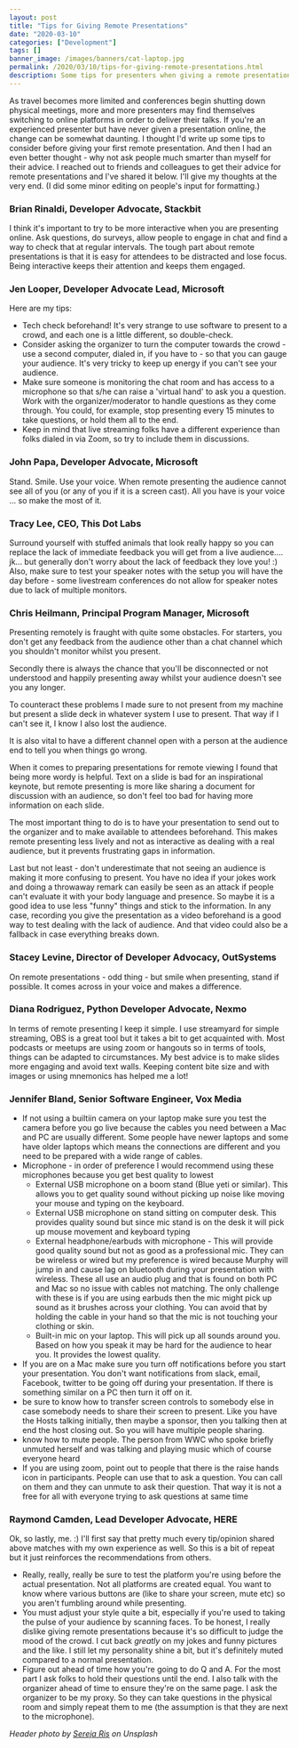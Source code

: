 ```yaml
---
layout: post
title: "Tips for Giving Remote Presentations"
date: "2020-03-10"
categories: ["Development"]
tags: []
banner_image: /images/banners/cat-laptop.jpg
permalink: /2020/03/10/tips-for-giving-remote-presentations.html
description: Some tips for presenters when giving a remote presentation
---
```


As travel becomes more limited and conferences begin shutting down physical meetings, more and more presenters may find themselves switching to online platforms in order to deliver their talks. If you're an experienced presenter but have never given a presentation online, the change can be somewhat daunting. I thought I'd write up some tips to consider before giving your first remote presentation. And then I had an even better thought - why not ask people much smarter than myself for their advice. I reached out to friends and colleagues to get their advice for remote presentations and I've shared it below. I'll give my thoughts at the very end. (I did some minor editing on people's input for formatting.)


### Brian Rinaldi, Developer Advocate, Stackbit

I think it's important to try to be more interactive when you are presenting online. Ask questions, do surveys, allow people to engage in chat and find a way to check that at regular intervals. The tough part about remote presentations is that it is easy for attendees to be distracted and lose focus. Being interactive keeps their attention and keeps them engaged.

### Jen Looper, Developer Advocate Lead, Microsoft

Here are my tips:

* Tech check beforehand! It's very strange to use software to present to a crowd, and each one is a little different, so double-check.
* Consider asking the organizer to turn the computer towards the crowd - use a second computer, dialed in, if you have to - so that you can gauge your audience. It's very tricky to keep up energy if you can't see your audience.
* Make sure someone is monitoring the chat room and has access to a microphone so that s/he can raise a 'virtual hand' to ask you a question. Work with the organizer/moderator to handle questions as they come through. You could, for example, stop presenting every 15 minutes to take questions, or hold them all to the end. 
* Keep in mind that live streaming folks have a different experience than folks dialed in via Zoom, so try to include them in discussions.

### John Papa, Developer Advocate, Microsoft

Stand. Smile. Use your voice. When remote presenting the audience cannot see all of you (or any of you if it is a screen cast). All you have is your voice ... so make the most of it.

### Tracy Lee, CEO, This Dot Labs

Surround yourself with stuffed animals that look really happy so you can replace the lack of immediate feedback you will get from a live audience.... jk... but generally don't worry about the lack of feedback they love you! :) Also, make sure to test your speaker notes with the setup you will have the day before - some livestream conferences do not allow for speaker notes due to lack of multiple monitors.

### Chris Heilmann, Principal Program Manager, Microsoft

Presenting remotely is fraught with quite some obstacles. For starters, you don't get any feedback from the audience other than a chat channel which you shouldn't monitor whilst you present. 

Secondly there is always the chance that you'll be disconnected or not understood and happily presenting away whilst your audience doesn't see you any longer. 

To counteract these problems I made sure to not present from my machine but present a slide deck in whatever system I use to present. That way if I can't see it, I know I also lost the audience. 

It is also vital to have a different channel open with a person at the audience end to tell you when things go wrong. 

When it comes to preparing presentations for remote viewing I found that being more wordy is helpful. Text on a slide is bad for an inspirational keynote, but remote presenting is more like sharing a document for discussion with an audience, so don't feel too bad for having more information on each slide. 

The most important thing to do is to have your presentation to send out to the organizer and to make available to attendees beforehand. This makes remote presenting less lively and not as interactive as dealing with a real audience, but it prevents frustrating gaps in information. 

Last but not least - don't underestimate that not seeing an audience is making it more confusing to present. You have no idea if your jokes work and doing a throwaway remark can easily be seen as an attack if people can't evaluate it with your body language and presence. So maybe it is a good idea to use less "funny" things and stick to the information. In any case, recording you give the presentation as a video beforehand is a good way to test dealing with the lack of audience. And that video could also be a fallback in case everything breaks down.

### Stacey Levine, Director of Developer Advocacy, OutSystems

On remote presentations  - odd thing - but smile when presenting, stand if possible. It comes across in your voice and makes a difference.

### Diana Rodriguez, Python Developer Advocate, Nexmo

In terms of remote presenting I keep it simple. I use streamyard for simple streaming, OBS is a great tool but it takes a bit to get acquainted with. Most podcasts or meetups are using zoom or hangouts so in terms of tools, things can be adapted to circumstances. My best advice is to make slides more engaging and avoid text walls. Keeping content bite size and with images or using mnemonics has helped me a lot!

### Jennifer Bland, Senior Software Engineer, Vox Media

* If not using a builtiin camera on your laptop make sure you test the camera before you go live because the cables you need between a Mac and PC are usually different. Some people have newer laptops and some have older laptops which means the connections are different and you need to be prepared with a wide range of cables.
* Microphone - in order of preference I would recommend using these microphones because you get best quality to lowest
	* External USB microphone on a boom stand (Blue yeti or similar). This allows you to get quality sound without picking up noise like moving your mouse and typing on the keyboard.
	* External USB microphone on stand sitting on computer desk. This provides quality sound but since mic stand is on the desk it will pick up mouse movement and keyboard typing
	* External headphone/earbuds with microphone - This will provide good quality sound but not as good as a professional mic. They can be wireless or wired but my preference is wired because Murphy will jump in and cause lag on bluetooth during your presentation with wireless. These all use an audio plug and that is found on both PC and Mac so no issue with cables not matching. The only challenge with these is if you are using earbuds then the mic might pick up sound as it brushes across your clothing. You can avoid that by holding the cable in your hand so that the mic is not touching your clothing or skin.
	* Built-in mic on your laptop. This will pick up all sounds around you. Based on how you speak it may be hard for the audience to hear you. It provides the lowest quality.
* If you are on a Mac make sure you turn off notifications before you start your presentation. You don't want notifications from slack, email, Facebook, twitter to be going off during your presentation. If there is something similar on a PC then turn it off on it.
* be sure to know how to transfer screen controls to somebody else in case somebody needs to share their screen to present. Like you have the Hosts talking initially, then maybe a sponsor, then you talking then at end the host closing out. So you will have multiple people sharing.
* know how to mute people. The person from WWC who spoke briefly unmuted herself and was talking and playing music which of course everyone heard
* If you are using zoom, point out to people that there is the raise hands icon in participants. People can use that to ask a question. You can call on them and they can unmute to ask their question. That way it is not a free for all with everyone trying to ask questions at same time

### Raymond Camden, Lead Developer Advocate, HERE

Ok, so lastly, me. :) I'll first say that pretty much every tip/opinion shared above matches with my own experience as well. So this is a bit of repeat but it just reinforces the recommendations from others.

* Really, really, really be sure to test the platform you're using before the actual presentation. Not all platforms are created equal. You want to know where various buttons are (like to share your screen, mute etc) so you aren't fumbling around while presenting.
* You must adjust your style quite a bit, especially if you're used to taking the pulse of your audience by scanning faces. To be honest, I really dislike giving remote presentations because it's so difficult to judge the mood of the crowd. I cut back *greatly* on my jokes and funny pictures and the like. I still let my personality shine a bit, but it's definitely muted compared to a normal presentation.
* Figure out ahead of time how you're going to do Q and A. For the most part I ask folks to hold their questions until the end. I also talk with the organizer ahead of time to ensure they're on the same page. I ask the organizer to be my proxy. So they can take questions in the physical room and simply repeat them to me (the assumption is that they are next to the microphone). 

<i>Header photo by <a href="https://unsplash.com/@kimtheris?utm_source=unsplash&utm_medium=referral&utm_content=creditCopyText">Sereja Ris</a> on Unsplash</i>